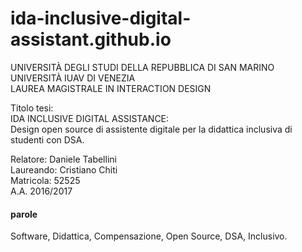 # ida-inclusive-digital-assistant.github.io

UNIVERSITÀ DEGLI STUDI DELLA REPUBBLICA DI SAN MARINO  
UNIVERSITÀ IUAV DI VENEZIA  
LAUREA MAGISTRALE IN INTERACTION DESIGN  

Titolo tesi:  
IDA INCLUSIVE DIGITAL ASSISTANCE:    
Design open source di assistente digitale per la didattica inclusiva di studenti con DSA.

Relatore: Daniele Tabellini  
Laureando: Cristiano Chiti  
Matricola: 52525  
A.A. 2016/2017  

#### parole
Software, Didattica, Compensazione, Open Source, DSA, Inclusivo.

